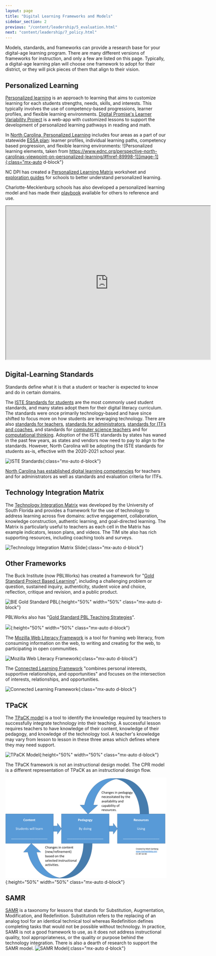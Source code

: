 ```yaml
---
layout: page
title: "Digital Learning Frameworks and Models"
sidebar_section: 2
previous: "/content/leadership/5_evaluation.html"
next: "content/leadership/7_policy.html"
---
```

Models, standards, and frameworks can provide a research base for your digital-age learning program. There are many different versions of frameworks for instruction, and only a few are listed on this page. Typically, a digital-age learning plan will choose one framework to adopt for their district, or they will pick pieces of them that align to their vision.

## Personalized Learning
[Personalized learning][1] is an approach to learning that aims to customize learning for each students strengths, needs, skills, and interests. This typically involves the use of competency-based progressions, learner profiles, and flexible learning environments. [Digital Promise's Learner Variability Project][2] is a web-app with customized lessons to support the development of personalized learning pathways in reading and math.

In [North Carolina, Personalized Learning][3] includes four areas as a part of our statewide [ESSA plan][4]: learner profiles, individual learning paths, competency based progression, and flexible learning environments:
![Personalized learning elements, taken from https://www.ednc.org/perspective-north-carolinas-viewpoint-on-personalized-learning/#fnref-89998-1][image-1]{:class="mx-auto d-block"}

NC DPI has created a [Personalized Learning Matrix][5] worksheet and [exploration guides]() for schools to better understand personalized learning. 

Charlotte-Mecklenburg schools has also developed a personalized learning model and has made their [playbook][7] available for others to reference and use.
<div class="text-center"><iframe src="https://docs.google.com/file/d/1nZcKz0KE6z2BlGxfSlDpA53NODqcsvea-fMLN2tMrc0/preview" width="640" height="480" style="margin-left: auto; margin-right: auto"></iframe></div>

## Digital-Learning Standards
Standards define what it is that a student or teacher is expected to know and do in certain domains. 

The [ISTE Standards for students][8] are the most commonly used student standards, and many states adopt them for their digital literacy curriculum. The standards were once primarily technology-based and have since shifted to focus more on how students are leveraging technology. There are also [standards for teachers][9], [standards for administrators][10], [standards for ITFs and coaches][11], and standards for [computer science teachers][12] and for [computational thinking][13]. Adoption of the ISTE standards by states has waned in the past few years, as states and vendors now need to pay to align to the standards. However, North Carolina will be adopting the ISTE standards for students as-is, effective with the 2020-2021 school year.

![ISTE Standards][image-2]{:class="mx-auto d-block"}

[North Carolina has established digital learning competencies][14] for teachers and for administrators as well as standards and evaluation criteria for ITFs.

## Technology Integration Matrix
The [Technology Integration Matrix][15] was developed by the University of South Florida and provides a framework for the use of technology to address learning across five domains: active engagement, collaboration, knowledge construction, authentic learning, and goal-directed learning. The Matrix is particularly useful to teachers as each cell in the Matrix has example indicators, lesson plans, and videos. The TIM site also has rich supporting resources, including coaching tools and surveys.

![Technology Integration Matrix Slide][image-3]{:class="mx-auto d-block"}

## Other Frameworks

The Buck Institute (now PBLWorks) has created a framework for "[Gold Standard Project Based Learning][16]", including a challenging problem or question, sustained inquiry, authenticity, student voice and choice, reflection, critique and revision, and a public product.

![BIE Gold Standard PBL][image-4]{:height="50%" width="50%"  class="mx-auto d-block"}

PBLWorks also has "[Gold Standard PBL Teaching Strategies][17]". 

![][image-5]{:height="50%" width="50%" class="mx-auto d-block"}

The [Mozilla Web Literacy Framework][18] is a tool for framing web literacy, from consuming information on the web, to writing and creating for the web, to participating in open communities.  

![Mozilla Web Literacy Framework][image-6]{:class="mx-auto d-block"}

The [Connected Learning Framework][19] "combines personal interests, supportive relationships, and opportunities" and focuses on the intersection of interests, relationships, and opportunities. 

![Connected Learning Framework][image-7]{:class="mx-auto d-block"}

## TPaCK
The [TPaCK model][20] is a tool to identify the knowledge required by teachers to successfully integrate technology into their teaching. A successful lesson requires teachers to have knowledge of their content, knowledge of their pedagogy, and knowledge of the technology tool. A teacher's knowledge may vary from lesson to lesson in these three areas which defines where they may need support.

![TPaCK Model][image-8]{:height="50%" width="50%" class="mx-auto d-block"}

The TPaCK framework is not an instructional design model. The CPR model is a different representation of TPaCK as an instructional design flow.

![CPR Instructional Design Model][image-9]{:height="50%" width="50%" class="mx-auto d-block"}

## SAMR
[SAMR][21] is a taxonomy for lessons that stands for Substitution, Augmentation, Modification, and Redefinition. Substitution refers to the replacing of an analog tool for an identical technical tool whereas Redefinition defines completing tasks that would not be possible without technology. In practice, SAMR is not a good framework to use, as it does not address instructional quality, tool appropriateness, or the quality or purpose behind the technology integration. There is also a dearth of research to support the SAMR model.
![SAMR Model][image-10]{:class="mx-auto d-block"}

[1]:	https://www.understood.org/en/school-learning/partnering-with-childs-school/instructional-strategies/personalized-learning-what-you-need-to-know
[2]:	https://lvp.digitalpromiseglobal.org/
[3]:	https://3e9eq82l8dmn2cmrkf23oogn-wpengine.netdna-ssl.com/wp-content/uploads/2019/10/pic1-1023x410.png
[4]:	https://www.dpi.nc.gov/districts-schools/federal-program-monitoring/every-student-succeeds-act-essa
[5]:	https://docs.google.com/document/d/12L6hdgyyqH7taWlpuIe2y42nhWgZBqVgUYtX1mgQ9qg/edit?usp=sharing
[7]:	https://sites.google.com/cms.k12.nc.us/cmspdl/design/pdl-toolkit
[8]:	https://www.iste.org/standards/for-students
[9]:	https://www.iste.org/standards/for-educators
[10]:	https://www.iste.org/standards/for-education-leaders
[11]:	https://www.iste.org/standards/for-coaches
[12]:	https://www.iste.org/standards/for-computer-science-educators
[13]:	https://www.iste.org/standards/computational-thinking
[14]:	https://www.dpi.nc.gov/districts-schools/districts-schools-support/digital-teaching-and-learning/dtl-standards
[15]:	https://fcit.usf.edu/matrix/matrix/
[16]:	https://www.pblworks.org/what-is-pbl/gold-standard-project-design
[17]:	https://www.pblworks.org/what-is-pbl/gold-standard-teaching-practices
[18]:	https://learning.mozilla.org/en-US/web-literacy
[19]:	https://clalliance.org/
[20]:	http://www.tpack.org/
[21]:	http://hippasus.com/rrpweblog/archives/2015/10/SAMR_ABriefIntro.pdf

[image-1]:	https://www.ednc.org/wp-content/uploads/2019/10/pic1.png
[image-2]:	https://d1e2bohyu2u2w9.cloudfront.net/education/sites/default/files/styles/1_1_small/public/tlr-blog/iste-standards.png?itok=vTEBcJZ1
[image-3]:	https://fcit.usf.edu/matrix/wp-content/uploads/2016/12/Characteristics_FadeOutSlide_IconVersion_Wide.jpg
[image-4]:	https://www.pblworks.org/sites/default/files/2019-03/gold_standard_design_0326.png
[image-5]:	https://www.pblworks.org/sites/default/files/2019-04/gold_standard_teaching_0326.png
[image-6]:	https://blog.mozilla.org/wp-content/uploads/2016/04/Screen-Shot-2016-04-08-at-8.54.25-AM-600x319.png
[image-7]:	https://clalliance.org/wp-content/uploads/2014/04/connected-learning-web.jpg
[image-8]:	http://matt-koehler.com/tpack2/wp-content/uploads/2013/08/TPACK-new.png
[image-9]:	cpr.png
[image-10]:	https://www.schrockguide.net/uploads/3/9/2/2/392267/5805548.jpg?579